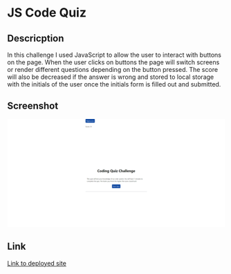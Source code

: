 # JS Code Quiz

## Descricption

In this challenge I used JavaScript to allow the user to interact with buttons on the page. When the user clicks on buttons the page will switch screens or render different questions depending on the button pressed. The score will also be decreased if the answer is wrong and stored to local storage with the initials of the user once the initials form is filled out and submitted.

## Screenshot
![Screenshot of Code Quiz Webpage](./screenshots/JS%20Code%20Quiz.png)

## Link
[Link to deployed site](https://zacharydotpy.github.io/code-quiz-js/)